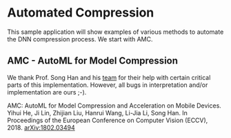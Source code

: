 # Automated Compression

This sample application will show examples of various methods to automate the DNN compression process.
We start with AMC.

## AMC - AutoML for Model Compression

We thank Prof. Song Han and his [team](https://github.com/mit-han-lab/amc-compressed-models) for their help with certain critical parts of this implementation.  However, all bugs in interpretation and/or implementation are ours ;-).


AMC: AutoML for Model Compression and Acceleration on Mobile Devices.
     Yihui He, Ji Lin, Zhijian Liu, Hanrui Wang, Li-Jia Li, Song Han.
     In Proceedings of the European Conference on Computer Vision (ECCV), 2018.
     [arXiv:1802.03494](https://arxiv.org/abs/1802.03494)